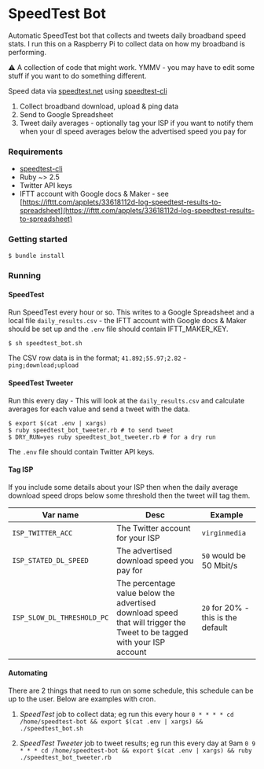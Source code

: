 # SpeedTest Bot

Automatic SpeedTest bot that collects and tweets daily broadband speed stats. I run this on a Raspberry Pi to collect data on how my broadband is performing.

⚠️ A collection of code that might work. YMMV - you may have to edit some stuff if you want to do something different.

Speed data via [speedtest.net](http://speedtest.net) using [speedtest-cli](https://github.com/sivel/speedtest-cli)

1. Collect broadband download, upload & ping data
2. Send to Google Spreadsheet
3. Tweet daily averages - optionally tag your ISP if you want to notify them when your dl speed averages below the advertised speed you pay for

### Requirements

* [speedtest-cli](https://github.com/sivel/speedtest-cli)
* Ruby ~> 2.5
* Twitter API keys
* IFTT account with Google docs & Maker - see [https://ifttt.com/applets/33618112d-log-speedtest-results-to-spreadsheet](https://ifttt.com/applets/33618112d-log-speedtest-results-to-spreadsheet)

### Getting started

```bash
$ bundle install
```

### Running

#### SpeedTest

Run SpeedTest every hour or so. This writes to a Google Spreadsheet and a local file `daily_results.csv` - the IFTT account with Google docs & Maker should be set up and the `.env` file should contain IFTT_MAKER_KEY.

```bash
$ sh speedtest_bot.sh
```

The CSV row data is in the format; `41.892;55.97;2.82` - `ping;download;upload`

#### SpeedTest Tweeter

Run this every day - This will look at the `daily_results.csv` and calculate averages for each value and send a tweet with the data.

```
$ export $(cat .env | xargs)
$ ruby speedtest_bot_tweeter.rb # to send tweet
$ DRY_RUN=yes ruby speedtest_bot_tweeter.rb # for a dry run
```

The `.env` file should contain Twitter API keys.

#### Tag ISP

If you include some details about your ISP then when the daily average download speed drops below some threshold then the tweet will tag them.

| Var name | Desc | Example |
|---|---|---|
| `ISP_TWITTER_ACC` | The Twitter account for your ISP | `virginmedia`  |
| `ISP_STATED_DL_SPEED` | The advertised download speed you pay for | `50` would be 50 Mbit/s |
| `ISP_SLOW_DL_THRESHOLD_PC` | The percentage value below the advertised download speed that will trigger the Tweet to be tagged with your ISP account | `20` for 20% - this is the default |

#### Automating

There are 2 things that need to run on some schedule, this schedule can be up to the user. Below are examples with cron.

1. *SpeedTest* job to collect data; eg run this every hour
  `0 * * * * cd /home/speedtest-bot && export $(cat .env | xargs) && ./speedtest_bot.sh`

2. *SpeedTest Tweeter* job to tweet results; eg run this every day at 9am
  `0 9 * * * cd /home/speedtest-bot && export $(cat .env | xargs) && ruby ./speedtest_bot_tweeter.rb`
